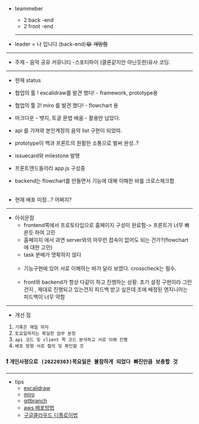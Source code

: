 - teammeber

  - 2 back -end
  - 2 front -end

  ***

- leader = 나 입니다 (back-end)😂 ~~개망함~~

---

- 주제 - 음악 공유 커뮤니티 -스포티파이 (클론같지만 아닌듯한)유사 코딩.

---

- 현재 status
- 협업의 툴 ! excalidraw를 발견 했다! - framework, prototype용
- 협업의 툴 2! miro 를 발견 했다! - flowchart 용

- 마크다운 - 뱃지, 토글 문법 배움 - 활용만 남았다.
  <br>
- api 를 가져와 본인계정의 음악 list 구현이 되었따.
  <br>
- prototype이 백과 프론트의 원활한 소통으로 벌써 완성..?
  <br>
- issuecard와 milestone 발행
  <br>
- 프론트엔드들끼리 app.js 구성중
  <br>
- backend는 flowchart를 만들면서 기능에 대해 이해한 바를 크로스체크함  
  <br>
- 현재 배포 미정...? 어쩌지?

---

- 아쉬운점
  - frontend쪽에서 프로토타입으로 홈페이지 구성이 완료함-> 프론트가 너무 빠른듯 하여 고민
    <br>
  - 홈페이지 에서 과연 server와의 아무런 접속이 없어도 되는 건가?(flowchart에 대한 고민)
    <br>
  - task 분배가 명확하지 않다  
    <br>
  - 기능구현에 있어 서로 이해하는 바가 달라 보였다. crosscheck는 필수.  
    <br>
  - front와 backend가 항상 다같이 하고 진행하는 상황. 초기 설정 구현이라 그런건지 , 제대로 진행되고 있는건지 피드백 받고 싶은데 조에 배정된 엔지니어는 피드백이 너무 약함

---

- 개선 점

1.  `기록은 매일 하자`
2.  `토요일까지는 확실한 업무 분장`
3.  `api 코드 및 client 쪽 코드 분석하고 서로 이해 진행`
4.  `배포 방향 서로 협의 및 확인할 것`

### ❗ `개인사정으로 (20220303)목요일은 불참하게 되었다 빠진만큼 보충할 것`

---

- tips
  - [excalidraw](https://excalidraw.com/#room=5034560e50a881a48f7a,01glScjHe874l05XbXwxjA)
  - [miro](https://miro.com/welcomeonboard/NW9jYkc0SXRwQVQ0c0liNnhsbEZWNXJkcFRQTWczNEh5RWdtTkN5STlTSFlIdjdUWUI5dlpqR2M0emJQTkNkSnwzNDU4NzY0NTE5NzU2MDU3MDYx?invite_link_id=367707880956)
  - [gitbranch](https://yztech.tistory.com/32#recentComments)
  - [aws 배포방법
    ](https://docs.aws.amazon.com/ko_kr/codebuild/latest/userguide/build-spec-ref.html)
  - [구글클라우드 디플로이법](https://cloud.google.com/deployment-manager/docs?utm_source=google&utm_medium=cpc&utm_campaign=japac-KR-all-en-dr-bkws-all-all-trial-b-dr-1009882&utm_content=text-ad-none-none-DEV_c-CRE_518301238921-ADGP_Hybrid%20%7C%20BKWS%20-%20PHR%20%7C%20Txt%20~%20Developer%20Tools%20~%20Cloud%20Deployment%20Manager_mgmt%20-%20deployment%20manager%20google%20cloud-KWID_43700065772458345-kwd-514255470401&userloc_1009871-network_g&utm_term=KW_google%20deployment&gclid=Cj0KCQiA64GRBhCZARIsAHOLriIhRT1Jm06ChNdPj7bQicgGlSPHIecKXXZohEdE9h0tcNHgf77yCgQaAoFKEALw_wcB&gclsrc=aw.ds)
